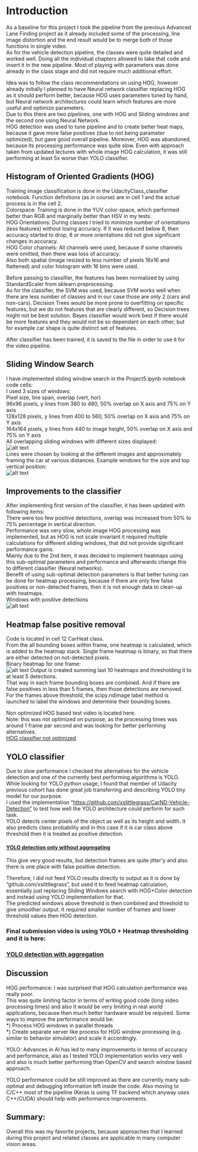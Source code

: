 # Introduction

As a baseline for this project I took the pipeline from the previous Advanced Lane Finding project as it already included some of the processing, line image distortion and the end result would be to merge both of those functions in single video.</br>
As for the vehicle detection pipeline, the classes were quite detailed and worked well. Doing all the individual chapters allowed to take that code and insert it in the new pipeline. Most of playing with parameters was done already in the class stage and did not require much additional effort.
 
Idea was to follow the class recommendations on using HOG, however already initially I planned to have Neural network classifier replacing HOG as it should perform better, because HOG uses parameters tuned by hand, but Neural network architectures could learn which features are more useful and optimize parameters.</br>
Due to this there are two pipelines, one with HOG and Sliding windows and the second one using Neural Network.</br>
HOG detection was used to tune pipeline and to create better heat maps, because it gave more false positives (due to not being parameter optimized), but gave good overall pipeline. Moreover, HOG was abandoned, because its processing performance was quite slow. Even with approach taken from updated lectures with whole image HOG calculation, it was still performing at least 5x worse than YOLO classifier.

[//]: # (Image References)
[image1]: ./output_images/sliding_windows_test5.jpg "All overlapping sliding windows with different sizes displayed"
[image2]: ./output_images/sliding_windows_single_test5.jpg "Example windows for the size and top vertical position"
[image3]: ./output_images/hot_windows_test5.jpg "Windows with positive detections"
[image4]: ./output_images/frame_heat_map_test5.jpg "Binary heatmap for one frame"

 
## Histogram of Oriented Gradients (HOG)
Training image classification is done in the UdacityClass_classifier notebook. Function definitions (as in course) are in cell 1 and the actual process is in the cell 2.</br>
Colorspace: Training is done in the YUV color-space, which performed better than RGB and marginally better than HSV in my tests.</br>
HOG Orientations: During classes I tried to minimize number of orientations (less features) without losing accuracy. If it was reduced below 8, then accuracy started to drop, 8 or more orientations did not give significant changes in accuracy.</br>
HOG Color channels: All channels were used, because if some channels were omitted, then there was loss of accuracy.</br>
Also both spatial (image resized to less number of pixels 16x16 and flattened) and color histogram with 16 bins were used.
 
Before passing to classifier, the features has been normalized by using StandardScaler from sklearn.preprocessing.</br>
As for the classifier, the SVM was used, because SVM works well when there are less number of classes and in our case those are only 2 (cars and non-cars). Decision Trees would be more prone to overfitting on specific features, but we do not features that are clearly different, so Decision trees might not be best solution. Bayes classifier would work best if there would be more features and they would not be so dependant on each other, but for example car shape is quite distinct set of features.

After classifier has been trained, it is saved to the file in order to use it for the video pipeline.
 

## Sliding Window Search
I have implemented sliding window search in the Project5.ipynb notebook code cells:</br>
I used 3 sizes of windows:</br>
Pixel size, line span, overlap (vert, hor)</br>
96x96 pixels, y lines from 380 to 480, 50% overlap on X axis and 75% on Y axis</br>
128x128 pixels, y lines from 400 to 560, 50% overlap on X axis and 75% on Y axis</br>
164x164 pixels, y lines from 440 to image height, 50% overlap on X axis and 75% on Y axis</br>
All overlapping sliding windows with different sizes displayed:</br>
![alt text][image1]
</br>
Lines were chosen by looking at the different images and approximately framing the car at various distances.
Example windows for the size and top vertical position:</br>
![alt text][image2]
 
## Improvements to the classifier
After implementing first version of the classifier, it has been updated with following items:</br>
There were too few positive detections, overlap was increased from 50% to 75% percentage in vertical direction.</br>
Performance was very slow, whole image HOG processing was implemented, but as HOG is not scale invariant it required multiple calculations for different sliding windows, that did not provide significant performance gains.</br>
Mainly due to the 2nd item, it was decided to implement heatmaps using this sub-optimal parameters and performance and afterwards change this to different classifier (Neural networks).</br>
Benefit of using sub-optimal detection parameters is that better tuning can be done for heatmap processing, because if there are only few false positives or non-detected frames, then it is not enough data to clean-up with heatmaps.</br>
Windows with positive detections</br>
![alt text][image3]
 
## Heatmap false positive removal
Code is located in cell 12 CarHeat class.</br>
From the all bounding boxes within frame, one heatmap is calculated, which is added to the heatmap stack. Single frame heatmap is binary, so that there are either detected on not-detected pixels.</br>
Binary heatmap for one frame:</br>
![alt text][image4]
Output is created summing last 10 heatmaps and thresholding it to at least 5 detections.</br>
That way in each frame bounding boxes are combined. And if there are false positives in less than 5 frames, then those detections are removed.</br>
For the frames above threshold, the scipy.ndimage label method is launched to label the windows and determine their bounding boxes.

Non optimized HOG based test video is located here.</br>
Note: this was not optimized on purpose, as the processing times was around 1 frame par second and was looking for better performing alternatives.</br>
[HOG classifier not optimized](https://youtu.be/OyFpzPOSr4E)
 
## YOLO classifier
Due to slow performance I checked the alternatives for the vehicle detection and one of the currently best performing algorithms is YOLO.</br>
While looking for YOLO python usage, I found that member of Udacity previous cohort has done great job transferring and describing YOLO tiny model for our purpose.</br>
I used the implementation “https://github.com/xslittlegrass/CarND-Vehicle-Detection” to test how well the YOLO architecture could perform for such task.</br>
YOLO detects center pixels of the object as well as its height and width. It also predicts class probability and in this case if it is car class above threshold then it is treated as positive detection.</br>
#### [YOLO detection only without aggregating](https://youtu.be/Mbuymi-Wd4g)</br>
This give very good results, but detection frames are quite jitter'y and also there is one place with false positive detection.

Therefore, I did not feed YOLO results directly to output as it is done by “github.com/xslittlegrass”, but used it to feed heatmap calculation, essentially just replacing Sliding Windows search with HOG+Color detection and instead using YOLO implementation for that.</br>
The predicted windows above threshold is then combined and threshold to give smoother output. It required smaller number of frames and lower threshold values then HOG detection.</br>

### Final submission video is using YOLO + Heatmap thresholding and it is here:</br>
### [YOLO detection with aggregation](https://youtu.be/YKQIL3Gi8Rs)

 
## Discussion

HOG performance: I was surprised that HOG calculation performance was really poor.</br>
This was quite limiting factor in terms of writing good code (long video processing times) and also it would be very limiting in real world applications, because then much better hardware would be required. Some ways to improve the performance would be:</br>
*) Process HOG windows in parallel threads</br>
*) Create separate server like process for HOG window processing (e.g. similar to behavior simulator) and scale it accordingly.

YOLO: Advances in AI has led to many improvements in terms of accuracy and performance, also as I tested YOLO implementation works very well and also is much better performing than OpenCV and search window based approach.

YOLO performance could be still improved as there are currently many sub-optimal and debugging information left inside the code. Also moving to C/C++ most of the pipeline (Keras is using TF backend which anyway uses C++/CUDA) should help with performance improvements.

## Summary:
Overall this was my favorite projects, because approaches that I learned during this project and related classes are applicable in many computer vision areas.
